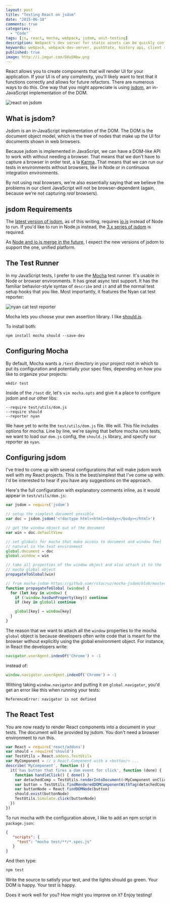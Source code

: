 ```yaml
---
layout: post
title: "Testing React on jsdom"
date: "2015-06-18"
comments: true
categories:
  - "Code"
tags: [js, react, mocha, webpack, jsdom, unit-testing]
description: Webpack's dev server for static assets can be quickly configured to handle JavaScript history api pushState.
keywords: webpack, webpack-dev-server, pushState, history api, client router
published: true
image: http://i.imgur.com/DXuSNbw.png
---
```


React allows you to create components that will render UI for your application.  If your UI is of any complexity, you'll likely want to test that it functions correctly and allows for future refactors.  There are numerous ways to do this.  One way that you might appreciate is using [jsdom](https://github.com/tmpvar/jsdom), an in-JavaScript implementation of the DOM.

![react on jsdom](http://i.imgur.com/DXuSNbw.png)

<!--more-->

## What is jsdom?

Jsdom is an in-JavaScript implementation of the DOM.  The DOM is the document object model, which is the tree of nodes that make up the UI for documents shown in web browsers.  

Because jsdom is implemented in JavaScript, we can have a DOM-like API to work with without needing a browser.  That means that we don't have to capture a browser in order test, a la [Karma](http://karma-runner.github.io/).  That means that we can run our tests in environments without browsers, like in Node or in continuous integration environments.  

By not using real browsers, we're also essentially saying that we believe the problems in our client JavaScript will not be browser-dependent (again, because we're not capturing *real* browsers).

## jsdom Requirements

The [latest version of jsdom](https://github.com/tmpvar/jsdom), as of this writing, requires [io.js](https://iojs.org/en/index.html) instead of Node to run.  If you'd like to run in Node.js instead, the [3.x series of jsdom](https://github.com/tmpvar/jsdom/tree/3.x) is required.

As [Node and io.js merge in the future](http://thenextweb.com/dd/2015/06/16/node-js-and-io-js-are-settling-their-differences-merging-back-together/), I expect the new versions of jsdom to support the one, unified platform.

## The Test Runner

In my JavaScript tests, I prefer to use the [Mocha](http://mochajs.org/) test runner.  It's usable in Node or browser environments.  It has great async test support.  It has the familiar behavior-style syntax of `describe` and `it` and all the normal test setup hooks that you like.  Most importantly, it features the Nyan cat test reporter:

![nyan cat test reporter](http://mochajs.org/images/reporter-nyan.png)

Mocha lets you choose your own assertion library.  I like [should.js](http://shouldjs.github.io/).

To install both:

```
npm install mocha should --save-dev
```

## Configuring Mocha

By default, Mocha wants a `/test` directory in your project root in which to put its configuration and potentially your spec files, depending on how you like to organize your projects:

```
mkdir test
```

Inside of the `/test` dir, let's `vim mocha.opts` and give it a place to configure jsdom and our other libs:

```text mocha.opts
--require test/utils/dom.js
--require should
--reporter nyan
```

We have yet to write the `test/utils/dom.js` file.  We will.  This file includes options for mocha.  Line by line, we're saying that before mocha runs tests, we want to load our `dom.js` config, the `should.js` library, and specify our reporter as `nyan`.

## Configuring jsdom

I've tried to come up with several configurations that will make jsdom work well with my React projects.  This is the best/simplest that I've come up with.  I'd be interested to hear if you have any suggestions on the approach.

Here's the full configuration with explanatory comments inline, as it would appear in `test/utils/dom.js`:

```js dom.js
var jsdom = require('jsdom')

// setup the simplest document possible
var doc = jsdom.jsdom('<!doctype html><html><body></body></html>')

// get the window object out of the document
var win = doc.defaultView

// set globals for mocha that make access to document and window feel 
// natural in the test environment
global.document = doc
global.window = win

// take all properties of the window object and also attach it to the 
// mocha global object
propagateToGlobal(win)

// from mocha-jsdom https://github.com/rstacruz/mocha-jsdom/blob/master/index.js#L80
function propagateToGlobal (window) {
  for (let key in window) {
    if (!window.hasOwnProperty(key)) continue
    if (key in global) continue

    global[key] = window[key]
  }
}
```

The reason that we want to attach all the `window` properties to the mocha `global` object is because developers often write code that is meant for the browser without explicitly using the global environment object.  For instance, in React the developers write:

```js
navigator.userAgent.indexOf('Chrome') > -1
```

instead of:

```js
window.navigator.userAgent.indexOf('Chrome') > -1
```

Withing taking `window.navigator` and putting it on `global.navigator`, you'd get an error like this when running your tests:

```
ReferenceError: navigator is not defined
```

## The React Test 

You are now ready to render React components into a document in your tests.  The document will be provided by jsdom.  You don't need a browser environment to run this.  

```js mycomponent.spec.js
var React = require('react/addons')
var should = require('should')
var TestUtils = React.addons.TestUtils
var MyComponent = // a React.Component with a <button/> ...
describe('MyComponent', function () {
  it('has button that fires a dom event for click', function (done) {
    function handleClick() { done() }
    var detachedComp = TestUtils.renderIntoDocument(<MyComponent onClick={handleClick}/>)
    var button = TestUtils.findRenderedDOMComponentWithTag(detachedComp, 'button')
    var buttonNode = React.findDOMNode(button)
    should.exist(buttonNode)
    TestUtils.Simulate.click(buttonNode)
  })
})
```

To run mocha with the configuration above, I like to add an npm script in `package.json`:
 
```json package.json
{
   "scripts": {
     "test": "mocha test/**/*.spec.js"
   }
}
```

And then type:

```bash
npm test
```

Write the source to satisfy your test, and the lights should go green.  Your DOM is happy.  Your test is happy.

Does it work well for you?  How might you improve on it?  Enjoy testing!


